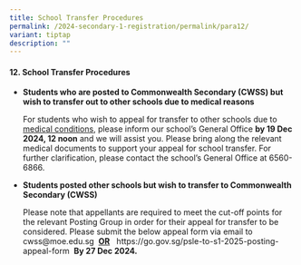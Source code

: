 ```yaml
---
title: School Transfer Procedures
permalink: /2024-secondary-1-registration/permalink/para12/
variant: tiptap
description: ""
---
```

<h4>12. School Transfer Procedures</h4>
<ul data-tight="true" class="tight">
<li>
<p><strong>Students who are posted to Commonwealth Secondary (CWSS) but wish to transfer out to other schools due to medical reasons</strong>
</p>
<p></p>
<p>For students who wish to appeal for transfer to other schools due to <u>medical conditions</u>,
please inform our school’s General Office <strong>by 19 Dec 2024, 12 noon</strong> and
we will assist you. Please bring along the relevant medical documents to
support your appeal for school transfer. For further clarification, please
contact the school’s General Office at 6560-6866.</p>
<p></p>
</li>
<li>
<p><strong>Students posted other schools but wish to transfer to Commonwealth Secondary (CWSS)</strong>
</p>
<p></p>
<p>Please note that appellants are required to meet the cut-off points for
the relevant Posting Group in order for their appeal for transfer to be
considered. Please submit the below appeal form via email to <a rel="noopener noreferrer nofollow" target="_blank">cwss@moe.edu.sg</a> &nbsp;<strong><u>OR</u></strong> &nbsp;
<a rel="noopener noreferrer nofollow" target="_blank">https://go.gov.sg/psle-to-s1-2025-posting-appeal-form</a>&nbsp; <strong>By 27 Dec 2024.</strong>
</p>
<p></p>
<p></p>
<p></p>
</li>
</ul>
<p></p>
<p></p>